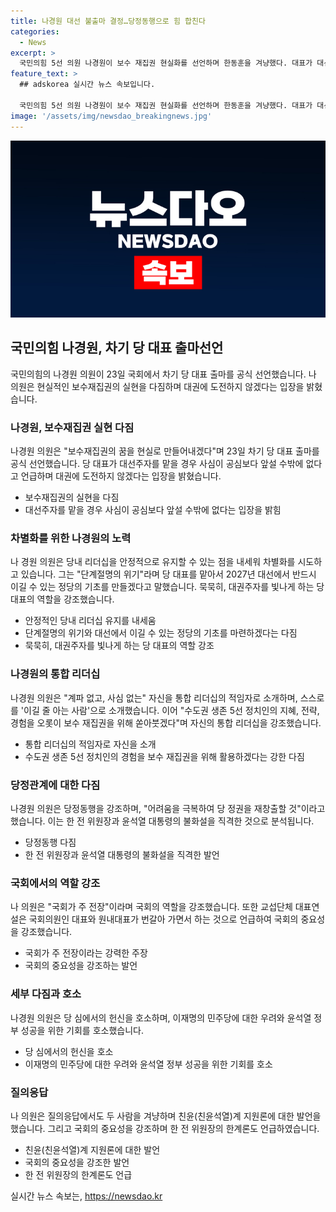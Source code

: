 ```yaml
---
title: 나경원 대선 불출마 결정…당정동행으로 힘 합친다
categories:
  - News
excerpt: >
  국민의힘 5선 의원 나경원이 보수 재집권 현실화를 선언하며 한동훈을 겨냥했다. 대표가 대선주자를 맡으면 사심이 공심보다 앞설 것을 우려하며 차기 대권에는 도전하지 않겠다고 밝힌 나경원은 차별화를 시도하고, 계파 없는 통합 리더십과 국회에서의 중요성을 강조했다. 또한 지혜와 경험을 바탕으로 보수 재집권을 위해 노력할 것을 약속하며, 국회의 중요성을 강조하고 정권 재창출을 위해 헌신할 것을 호소했다.
feature_text: >
  ## adskorea 실시간 뉴스 속보입니다.

  국민의힘 5선 의원 나경원이 보수 재집권 현실화를 선언하며 한동훈을 겨냥했다. 대표가 대선주자를 맡으면 사심이 공심보다 앞설 것을 우려하며 차기 대권에는 도전하지 않겠다고 밝힌 나경원은 차별화를 시도하고, 계파 없는 통합 리더십과 국회에서의 중요성을 강조했다. 또한 지혜와 경험을 바탕으로 보수 재집권을 위해 노력할 것을 약속하며, 국회의 중요성을 강조하고 정권 재창출을 위해 헌신할 것을 호소했다.
image: '/assets/img/newsdao_breakingnews.jpg'
---
```


<p><img src="/assets/img/newsdao_breakingnews.jpg" alt="adskorea 속보" /></p>

<h2 data-ke-size="size26">국민의힘 나경원, 차기 당 대표 출마선언</h2>

<p data-ke-size="size16">국민의힘의 나경원 의원이 23일 국회에서 차기 당 대표 출마를 공식 선언했습니다. 나 의원은 현실적인 보수재집권의 실현을 다짐하며 대권에 도전하지 않겠다는 입장을 밝혔습니다.</p>

<h3 data-ke-size="size22">나경원, 보수재집권 실현 다짐</h3>

<p data-ke-size="size16">나경원 의원은 "보수재집권의 꿈을 현실로 만들어내겠다"며 23일 차기 당 대표 출마를 공식 선언했습니다. 당 대표가 대선주자를 맡을 경우 사심이 공심보다 앞설 수밖에 없다고 언급하며 대권에 도전하지 않겠다는 입장을 밝혔습니다.</p>

<ul>
  <li>보수재집권의 실현을 다짐</li>
  <li>대선주자를 맡을 경우 사심이 공심보다 앞설 수밖에 없다는 입장을 밝힘</li>
</ul>

<h3 data-ke-size="size22">차별화를 위한 나경원의 노력</h3>

<p data-ke-size="size16">나 경원 의원은 당내 리더십을 안정적으로 유지할 수 있는 점을 내세워 차별화를 시도하고 있습니다. 그는 "단계절명의 위기"라며 당 대표를 맡아서 2027년 대선에서 반드시 이길 수 있는 정당의 기초를 만들겠다고 말했습니다. 묵묵히, 대권주자를 빛나게 하는 당 대표의 역할을 강조했습니다.</p>

<ul>
  <li>안정적인 당내 리더십 유지를 내세움</li>
  <li>단계절명의 위기와 대선에서 이길 수 있는 정당의 기초를 마련하겠다는 다짐</li>
  <li>묵묵히, 대권주자를 빛나게 하는 당 대표의 역할 강조</li>
</ul>

<h3 data-ke-size="size22">나경원의 통합 리더십</h3>

<p data-ke-size="size16">나경원 의원은 "계파 없고, 사심 없는" 자신을 통합 리더십의 적임자로 소개하며, 스스로를 '이길 줄 아는 사람'으로 소개했습니다. 이어 "수도권 생존 5선 정치인의 지혜, 전략, 경험을 오롯이 보수 재집권을 위해 쏟아붓겠다"며 자신의 통합 리더십을 강조했습니다.</p>

<ul>
  <li>통합 리더십의 적임자로 자신을 소개</li>
  <li>수도권 생존 5선 정치인의 경험을 보수 재집권을 위해 활용하겠다는 강한 다짐</li>
</ul>

<h3 data-ke-size="size22">당정관계에 대한 다짐</h3>

<p data-ke-size="size16">나경원 의원은 당정동행을 강조하며, "어려움을 극복하여 당 정권을 재창출할 것"이라고 했습니다. 이는 한 전 위원장과 윤석열 대통령의 불화설을 직격한 것으로 분석됩니다.</p>

<ul>
  <li>당정동행 다짐</li>
  <li>한 전 위원장과 윤석열 대통령의 불화설을 직격한 발언</li>
</ul>

<h3 data-ke-size="size22">국회에서의 역할 강조</h3>

<p data-ke-size="size16">나 의원은 "국회가 주 전장"이라며 국회의 역할을 강조했습니다. 또한 교섭단체 대표연설은 국회의원인 대표와 원내대표가 번갈아 가면서 하는 것으로 언급하여 국회의 중요성을 강조했습니다.</p>

<ul>
  <li>국회가 주 전장이라는 강력한 주장</li>
  <li>국회의 중요성을 강조하는 발언</li>
</ul>

<h3 data-ke-size="size22">세부 다짐과 호소</h3>

<p data-ke-size="size16">나경원 의원은 당 심에서의 헌신을 호소하며, 이재명의 민주당에 대한 우려와 윤석열 정부 성공을 위한 기회를 호소했습니다.</p>

<ul>
  <li>당 심에서의 헌신을 호소</li>
  <li>이재명의 민주당에 대한 우려와 윤석열 정부 성공을 위한 기회를 호소</li>
</ul>

<h3 data-ke-size="size22">질의응답</h3>

<p data-ke-size="size16">나 의원은 질의응답에서도 두 사람을 겨냥하며 친윤(친윤석열)계 지원론에 대한 발언을 했습니다. 그리고 국회의 중요성을 강조하며 한 전 위원장의 한계론도 언급하였습니다.</p>

<ul>
  <li>친윤(친윤석열)계 지원론에 대한 발언</li>
  <li>국회의 중요성을 강조한 발언</li>
  <li>한 전 위원장의 한계론도 언급</li>
</ul>
실시간 뉴스 속보는, <a href="https://newsdao.kr" rel="dofollow">https://newsdao.kr</a>


